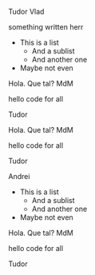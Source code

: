 Tudor
Vlad

something written herr

* This is a list
  * And a sublist
  * And another one
* Maybe not even


Hola. Que tal? MdM

hello code for all

Tudor


Hola. Que tal? MdM

hello code for all

Tudor

Andrei



* This is a list
  * And a sublist
  * And another one
* Maybe not even


Hola. Que tal? MdM

hello code for all

Tudor
